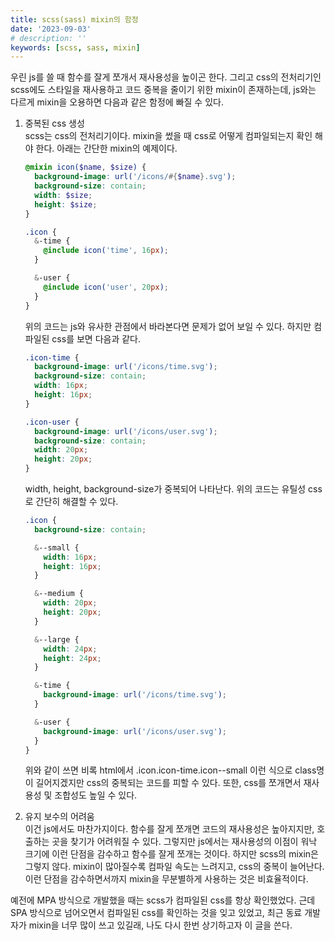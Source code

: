 ```yaml
---
title: scss(sass) mixin의 함정
date: '2023-09-03'
# description: ''
keywords: [scss, sass, mixin]
---
```


우린 js를 쓸 때 함수를 잘게 쪼개서 재사용성을 높이곤 한다. 그리고 css의 전처리기인 scss에도 스타일을 재사용하고 코드 중복을 줄이기 위한 mixin이 존재하는데, js와는 다르게 mixin을 오용하면 다음과 같은 함정에 빠질 수 있다.

1. 중복된 css 생성  
   scss는 css의 전처리기이다. mixin을 썼을 때 css로 어떻게 컴파일되는지 확인 해야 한다.
   아래는 간단한 mixin의 예제이다.

   ```scss
   @mixin icon($name, $size) {
     background-image: url('/icons/#{$name}.svg');
     background-size: contain;
     width: $size;
     height: $size;
   }

   .icon {
     &-time {
       @include icon('time', 16px);
     }

     &-user {
       @include icon('user', 20px);
     }
   }
   ```

   위의 코드는 js와 유사한 관점에서 바라본다면 문제가 없어 보일 수 있다. 하지만 컴파일된 css를 보면 다음과 같다.

   ```css
   .icon-time {
     background-image: url('/icons/time.svg');
     background-size: contain;
     width: 16px;
     height: 16px;
   }

   .icon-user {
     background-image: url('/icons/user.svg');
     background-size: contain;
     width: 20px;
     height: 20px;
   }
   ```

   width, height, background-size가 중복되어 나타난다. 위의 코드는 유틸성 css로 간단히 해결할 수 있다.

   ```scss
   .icon {
     background-size: contain;

     &--small {
       width: 16px;
       height: 16px;
     }

     &--medium {
       width: 20px;
       height: 20px;
     }

     &--large {
       width: 24px;
       height: 24px;
     }

     &-time {
       background-image: url('/icons/time.svg');
     }

     &-user {
       background-image: url('/icons/user.svg');
     }
   }
   ```
   위와 같이 쓰면 비록 html에서 .icon.icon-time.icon--small 이런 식으로 class명이 길어지겠지만 css의 중복되는 코드를 피할 수 있다. 또한, css를 쪼개면서 재사용성 및 조합성도 높일 수 있다.

2. 유지 보수의 어려움  
   이건 js에서도 마찬가지이다. 함수를 잘게 쪼개면 코드의 재사용성은 높아지지만, 호출하는 곳을 찾기가 어려워질 수 있다. 그렇지만 js에서는 재사용성의 이점이 워낙 크기에 이런 단점을 감수하고 함수를 잘게 쪼개는 것이다. 하지만 scss의 mixin은 그렇지 않다. mixin이 많아질수록 컴파일 속도는 느려지고, css의 중복이 늘어난다. 이런 단점을 감수하면서까지 mixin을 무분별하게 사용하는 것은 비효율적이다.

예전에 MPA 방식으로 개발했을 때는 scss가 컴파일된 css를 항상 확인했었다. 근데 SPA 방식으로 넘어오면서 컴파일된 css를 확인하는 것을 잊고 있었고, 최근 동료 개발자가 mixin을 너무 많이 쓰고 있길래, 나도 다시 한번 상기하고자 이 글을 쓴다.